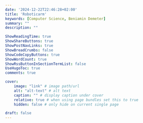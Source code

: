 ```yaml
---
date: '2024-12-22T22:46:28+02:00'
title: 'Roboticarm'
keywords: [Computer Science, Beniamin Demeter]
summary: ""
description: ""

ShowReadingTime: true
ShowShareButtons: true
ShowPostNavLinks: true
ShowBreadCrumbs: false
ShowCodeCopyButtons: true
ShowWordCount: true
ShowRssButtonInSectionTermList: false
UseHugoToc: true
comments: true

cover:
    image: "link" # image path/url
    alt: "alt-text" # alt text
    caption: "" # display caption under cover
    relative: true # when using page bundles set this to true
    hidden: false # only hide on current single page

draft: false
---
```

